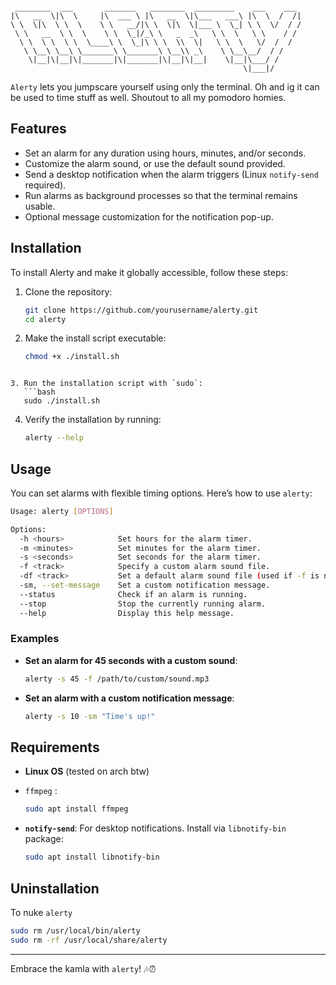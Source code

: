 ```
  
 ________  ___       _______   ________  _________    ___    ___ 
|\   __  \|\  \     |\  ___ \ |\   __  \|\___   ___\ |\  \  /  /|
\ \  \|\  \ \  \    \ \   __/|\ \  \|\  \|___ \  \_| \ \  \/  / /
 \ \   __  \ \  \    \ \  \_|/_\ \   _  _\   \ \  \   \ \    / / 
  \ \  \ \  \ \  \____\ \  \_|\ \ \  \\  \|   \ \  \   \/  /  /  
   \ \__\ \__\ \_______\ \_______\ \__\\ _\    \ \__\__/  / /    
    \|__|\|__|\|_______|\|_______|\|__|\|__|    \|__|\___/ /     
                                                    \|___|/
```


`Alerty` lets you jumpscare yourself using only the terminal. Oh and ig it can be used to time stuff as well. Shoutout to all my pomodoro homies.

## Features

- Set an alarm for any duration using hours, minutes, and/or seconds.
- Customize the alarm sound, or use the default sound provided.
- Send a desktop notification when the alarm triggers (Linux `notify-send` required).
- Run alarms as background processes so that the terminal remains usable.
- Optional message customization for the notification pop-up.

## Installation

To install Alerty and make it globally accessible, follow these steps:

1. Clone the repository:
   ```bash
   git clone https://github.com/yourusername/alerty.git
   cd alerty
   ```
2. Make the install script executable:
   ```bash
   chmod +x ./install.sh
```

3. Run the installation script with `sudo`:
   ```bash
   sudo ./install.sh
   ```

4. Verify the installation by running:
   ```bash
   alerty --help
   ```

## Usage

You can set alarms with flexible timing options. Here’s how to use `alerty`:

```bash
Usage: alerty [OPTIONS]

Options:
  -h <hours>            Set hours for the alarm timer.
  -m <minutes>          Set minutes for the alarm timer.
  -s <seconds>          Set seconds for the alarm timer.
  -f <track>            Specify a custom alarm sound file.
  -df <track>           Set a default alarm sound file (used if -f is not specified).
  -sm, --set-message    Set a custom notification message.
  --status              Check if an alarm is running.
  --stop                Stop the currently running alarm.
  --help                Display this help message.
```

### Examples

- **Set an alarm for 45 seconds with a custom sound**:
  ```bash
  alerty -s 45 -f /path/to/custom/sound.mp3
  ```

- **Set an alarm with a custom notification message**:
  ```bash
  alerty -s 10 -sm "Time's up!"
  ```


## Requirements

- **Linux OS** (tested on arch btw)
- `ffmpeg` :
  ```bash
  sudo apt install ffmpeg
  ```
  
- **`notify-send`**: For desktop notifications. Install via `libnotify-bin` package:
  ```bash
  sudo apt install libnotify-bin
  ```

## Uninstallation

To nuke `alerty` 

```bash
sudo rm /usr/local/bin/alerty
sudo rm -rf /usr/local/share/alerty
```


---

Embrace the kamla with `alerty`! 🎶⏰

